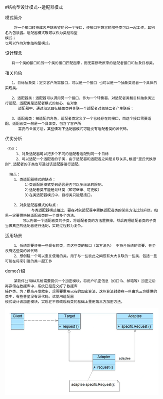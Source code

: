 #结构型设计模式--适配器模式

模式简介
    
        将一个接口转换成客户端希望的另一个接口，使接口不兼容的那些类可以一起工作，其别名为包装器。适配器模式既可以作为类结构型
    模式；
    也可以作为对象结构型模式。

设计理念
        
       将一个类的接口和另一个类的接口匹配起来，而无需修改原来的适配者接口和抽象目标类。

相关角色

       1、目标抽象类：定义客户所需接口，可以是一个接口 也可以是一个抽象类或者一个具体的实现类。
       
       2、适配器类：适配器可以调用另一个接口，作为一个转换器，对适配者类和目标抽象类进行适配，适配类是适配者模式的核心，在对象
          适配器中，通过继承目标抽象类并关联一个适配者对象使二者产生联系；
       
       3、适配者类：被适配的角色，适配者类定义了一个已经存在的接口，而这个接口需要适配。适配者类一般是一个具体类，包含了客户所
          需要的业务方法，某些情况下适配器模式可能没有适配者类的源代码。

优劣分析
     
     优点：
         1、对象适配器可以把多个不同的适配者适配到同一个目标
         2、可以适配一个适配者的子类，由于适配器和适配者之间是关联关系,根据"里氏代换原则",适配者的子类也可通过该适配器进行适配。
      
      缺点：
        1、类适配器模式的缺点：
             1)类适配器模式受到语言是否可以多继承的限制。
             2)适配者类不能是最终类（即可继承、可更改）
             3)在类适配器模式中，目标类只能是接口。
             
        2、对象适配器模式的缺点：
                与类适配器模式相比，要在对象适配器中置换适配者类的某些方法比较麻烦。如果一定要置换掉适配者类的一个或多个方法，
            可以先做一个适配者类的子类，将适配者类的方法置换掉，然后再把适配者类的子类当做真正的适配者进行适配，实现过程较为复杂。
        
适用场景
       
        1、系统需要使用一些现有的类，而这些类的接口（如方法名） 不符合系统的需要，甚至没有这些类的源代码
        2、想创建一个可以重复使用的类，用于与一些彼此之间没有太大关联的一些类，包括一些可能在将来引进的类一起工作
        
demo介绍

        某软件公司OA系统需要提供一个加密模块，将用户机密信息（如口令、邮箱等）加密之后再存储在数据库中，系统已经定义好了数据库
    操作类。为了提高开发效率，现需要重用已有的加密算法，这些算法封装在一些由第三方提供的类中，有些甚至没有源代码。试使用适配器
    模式设计该加密模块，实现在不修改现有类的基础上重用第三方加密方法。
    
![](/adapterpatterndemo/src/main/static/structure.png)